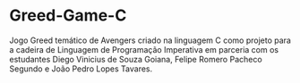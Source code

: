 # Greed-Game-C
Jogo Greed temático de Avengers criado na linguagem C como projeto para a cadeira de Linguagem de Programação Imperativa em parceria com os estudantes Diego Vinicius de Souza Goiana, Felipe Romero Pacheco Segundo e João Pedro Lopes Tavares.
